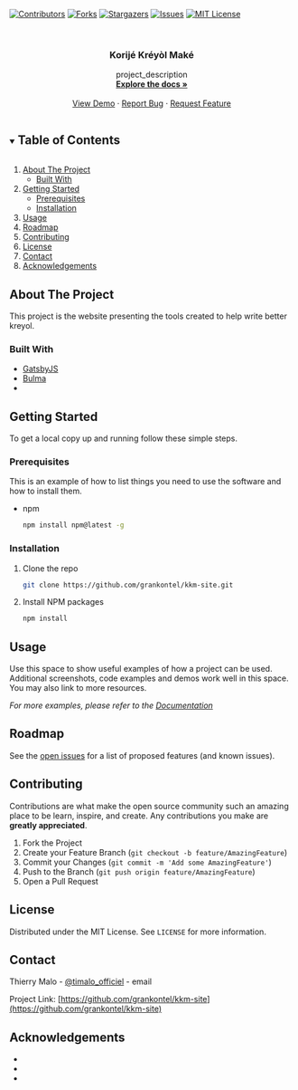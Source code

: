<!-- PROJECT SHIELDS -->
<!--
*** I'm using markdown "reference style" links for readability.
*** Reference links are enclosed in brackets [ ] instead of parentheses ( ).
*** See the bottom of this document for the declaration of the reference variables
*** for contributors-url, forks-url, etc. This is an optional, concise syntax you may use.
*** https://www.markdownguide.org/basic-syntax/#reference-style-links
-->
[![Contributors][contributors-shield]][contributors-url]
[![Forks][forks-shield]][forks-url]
[![Stargazers][stars-shield]][stars-url]
[![Issues][issues-shield]][issues-url]
[![MIT License][license-shield]][license-url]



<!-- PROJECT LOGO -->
<br />
<p align="center">


  <h3 align="center">Korijé Kréyòl Maké</h3>

  <p align="center">
    project_description
    <br />
    <a href="https://github.com/grankontel/kkm-site"><strong>Explore the docs »</strong></a>
    <br />
    <br />
    <a href="https://github.com/grankontel/kkm-site">View Demo</a>
    ·
    <a href="https://github.com/grankontel/kkm-site/issues">Report Bug</a>
    ·
    <a href="https://github.com/grankontel/kkm-site/issues">Request Feature</a>
  </p>
</p>



<!-- TABLE OF CONTENTS -->
<details open="open">
  <summary><h2 style="display: inline-block">Table of Contents</h2></summary>
  <ol>
    <li>
      <a href="#about-the-project">About The Project</a>
      <ul>
        <li><a href="#built-with">Built With</a></li>
      </ul>
    </li>
    <li>
      <a href="#getting-started">Getting Started</a>
      <ul>
        <li><a href="#prerequisites">Prerequisites</a></li>
        <li><a href="#installation">Installation</a></li>
      </ul>
    </li>
    <li><a href="#usage">Usage</a></li>
    <li><a href="#roadmap">Roadmap</a></li>
    <li><a href="#contributing">Contributing</a></li>
    <li><a href="#license">License</a></li>
    <li><a href="#contact">Contact</a></li>
    <li><a href="#acknowledgements">Acknowledgements</a></li>
  </ol>
</details>



<!-- ABOUT THE PROJECT -->
## About The Project

This project is the website presenting the tools created to help write better kreyol.

### Built With

* [GatsbyJS](https://www.gatsbyjs.com/)
* [Bulma](https://bulma.io/)
* []()



<!-- GETTING STARTED -->
## Getting Started

To get a local copy up and running follow these simple steps.

### Prerequisites

This is an example of how to list things you need to use the software and how to install them.
* npm
  ```sh
  npm install npm@latest -g
  ```

### Installation

1. Clone the repo
   ```sh
   git clone https://github.com/grankontel/kkm-site.git
   ```
2. Install NPM packages
   ```sh
   npm install
   ```



<!-- USAGE EXAMPLES -->
## Usage

Use this space to show useful examples of how a project can be used. Additional screenshots, code examples and demos work well in this space. You may also link to more resources.

_For more examples, please refer to the [Documentation](https://example.com)_



<!-- ROADMAP -->
## Roadmap

See the [open issues](https://github.com/grankontel/kkm-site/issues) for a list of proposed features (and known issues).



<!-- CONTRIBUTING -->
## Contributing

Contributions are what make the open source community such an amazing place to be learn, inspire, and create. Any contributions you make are **greatly appreciated**.

1. Fork the Project
2. Create your Feature Branch (`git checkout -b feature/AmazingFeature`)
3. Commit your Changes (`git commit -m 'Add some AmazingFeature'`)
4. Push to the Branch (`git push origin feature/AmazingFeature`)
5. Open a Pull Request



<!-- LICENSE -->
## License

Distributed under the MIT License. See `LICENSE` for more information.



<!-- CONTACT -->
## Contact

Thierry Malo - [@timalo_officiel](https://twitter.com/timalo_officiel) - email

Project Link: [https://github.com/grankontel/kkm-site](https://github.com/grankontel/kkm-site)



<!-- ACKNOWLEDGEMENTS -->
## Acknowledgements

* []()
* []()
* []()





<!-- MARKDOWN LINKS & IMAGES -->
<!-- https://www.markdownguide.org/basic-syntax/#reference-style-links -->
[contributors-shield]: https://img.shields.io/github/contributors/grankontel/kkm-site.svg?style=for-the-badge
[contributors-url]: https://github.com/grankontel/kkm-site/graphs/contributors
[forks-shield]: https://img.shields.io/github/forks/grankontel/kkm-site.svg?style=for-the-badge
[forks-url]: https://github.com/grankontel/repo/network/members
[stars-shield]: https://img.shields.io/github/stars/grankontel/kkm-site.svg?style=for-the-badge
[stars-url]: https://github.com/grankontel/kkm-site/stargazers
[issues-shield]: https://img.shields.io/github/issues/grankontel/kkm-site.svg?style=for-the-badge
[issues-url]: https://github.com/grankontel/kkm-site/issues
[license-shield]: https://img.shields.io/github/license/grankontel/kkm-site.svg?style=for-the-badge
[license-url]: https://github.com/grankontel/kkm-site/blob/master/LICENSE
